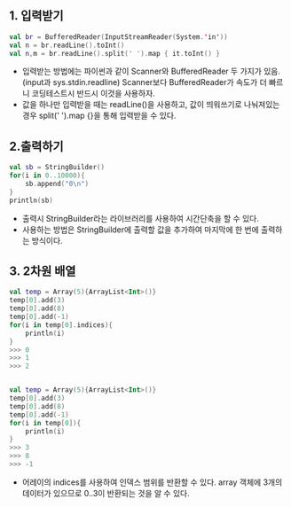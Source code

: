 
## 1. 입력받기
``` kotlin
val br = BufferedReader(InputStreamReader(System.'in'))
val n = br.readLine().toInt()
val n,m = br.readLine().split(' ').map { it.toInt() }
```
- 입력받는 방법에는 파이썬과 같이 Scanner와 BufferedReader 두 가지가 있음. (input과 sys.stdin.readline)
  Scanner보다 BufferedReader가 속도가 더 빠르니 코딩테스트시 반드시 이것을 사용하자.
- 값을 하나만 입력받을 때는 readLine()을 사용하고, 값이 띄워쓰기로 나눠져있는 경우 split(' ').map {}을 통해 입력받을 수 있다.
  
## 2.출력하기
```kotlin
val sb = StringBuilder()
for(i in 0..10000){
	sb.append("0\n")
}
println(sb)
```
- 출력시 StringBuilder라는 라이브러리를 사용하여 시간단축을 할 수 있다.
- 사용하는 방법은 StringBuilder에 출력할 값을 추가하여 마지막에 한 번에 출력하는 방식이다.

## 3. 2차원 배열
``` kotlin
val temp = Array(5){ArrayList<Int>()}
temp[0].add(3)
temp[0].add(8)
temp[0].add(-1)
for(i in temp[0].indices){
	println(i)
}
>>> 0
>>> 1
>>> 2


val temp = Array(5){ArrayList<Int>()}
temp[0].add(3)
temp[0].add(8)
temp[0].add(-1)
for(i in temp[0]){
	println(i)
}
>>> 3
>>> 8
>>> -1
```
- 어레이의 indices를 사용하여 인덱스 범위를 반환할 수 있다. array 객체에 3개의 데이터가 있으므로 0..3이 반환되는 것을 알 수 있다.
